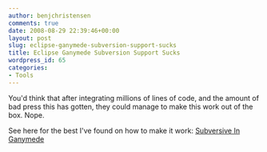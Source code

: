 ```yaml
---
author: benjchristensen
comments: true
date: 2008-08-29 22:39:46+00:00
layout: post
slug: eclipse-ganymede-subversion-support-sucks
title: Eclipse Ganymede Subversion Support Sucks
wordpress_id: 65
categories:
- Tools
---
```


You'd think that after integrating millions of lines of code, and the amount of bad press this has gotten, they could manage to make this work out of the box. Nope.

See here for the best I've found on how to make it work: [Subversive In Ganymede](http://thecoffeemachine.wordpress.com/2008/08/20/subversive-in-eclipse-ganymede/)

